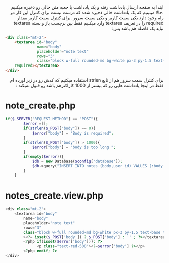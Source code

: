 <div dir="rtl">
ابتدا به صفحه ارسال یادداشت رفته و یک یادداشت یا جعبه متن خالی رو ذخیره میکنیم .حالا میبینیم که یک یادداشت خالی ذخیره شده که درست نیست برای کنترل این کار دو راه وجود دارد یکی سمت کاربر و یکی سمت سرور .برای کنترل سمت کاربر مقدار required را در تعریف textarea وارد میکنیم فقط بین برچسب باز و بسته textarea نباید یک فاصله هم باشد پس:
<div dir="ltr">

```html
<div class="mt-2">
    <textarea id="body" 
              name="body"
              placeholder="note text"
              rows="3"
              class="block w-full rounded-md bg-white px-3 py-1.5 text-base text-gray-900 outline-1 -outline-offset-1 outline-gray-300 placeholder:text-gray-400 focus:outline-2 focus:-outline-offset-2 focus:outline-indigo-600 sm:text-sm/6"
    required></textarea>
</div>
```
<div dir="rtl">
برای کنترل سمت سرور هم از تابع strlen استفاده میکنیم که کدش رو در زیر آورده ام فقط در اینجا یادداشت هایی رو که بیشتر از 1000 کاراکترهم باشد رو قبول نمیکند :

<div dir="ltr">

# note_create.php
```php
if($_SERVER["REQUEST_METHOD"] == "POST"){
        $error =[];
        if(strlen($_POST["body"]) == 0){
            $error["body"] = "Body is required";
        }
        if(strlen($_POST["body"]) > 1000){
            $error["body"] = "body is too long ";
        }
        if(empty($error)){
            $db = new Database($config['database']);
            $db->query("INSERT INTO notes (body,user_id) VALUES (:body ,:user_id)" , ['body' => $_POST['body'], 'user_id' => 3 ]);
        }
    }
```
# notes_create.view.php

```php
<div class="mt-2">
    <textarea id="body"
        name="body"
        placeholder="note text"
        rows="3"
        class="block w-full rounded-md bg-white px-3 py-1.5 text-base text-gray-900 outline-1 -outline-offset-1 outline-gray-300 placeholder:text-gray-400 focus:outline-2 focus:-outline-offset-2 focus:outline-indigo-600 sm:text-sm/6"
        ><?= isset($_POST['body']) ? $_POST['body'] : '' ; ?></textarea>
        <?php if(isset($error['body'])): ?>
              <p class="text-red-500"><?=$error['body'] ?></p>
        <?php endif; ?>
</div>
```